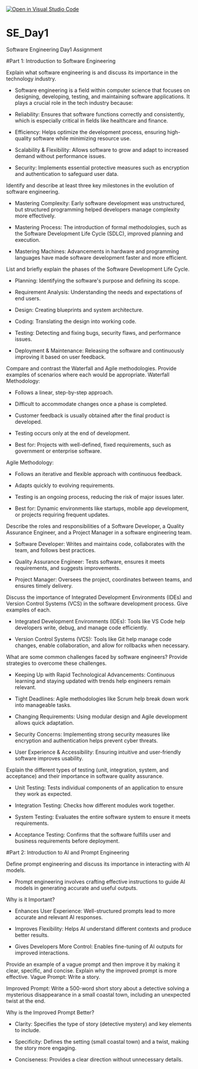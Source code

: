 [![Open in Visual Studio Code](https://classroom.github.com/assets/open-in-vscode-2e0aaae1b6195c2367325f4f02e2d04e9abb55f0b24a779b69b11b9e10269abc.svg)](https://classroom.github.com/online_ide?assignment_repo_id=18390931&assignment_repo_type=AssignmentRepo)
# SE_Day1
Software Engineering Day1 Assignment

#Part 1: Introduction to Software Engineering


Explain what software engineering is and discuss its importance in the technology industry.
- Software engineering is a field within computer science that focuses on designing, developing, testing, and maintaining software applications. It plays a crucial role in the tech industry because:

- Reliability: Ensures that software functions correctly and consistently, which is especially critical in fields like healthcare and finance.

- Efficiency: Helps optimize the development process, ensuring high-quality software while minimizing resource use.

- Scalability & Flexibility: Allows software to grow and adapt to increased demand without performance issues.

- Security: Implements essential protective measures such as encryption and authentication to safeguard user data.


Identify and describe at least three key milestones in the evolution of software engineering.

- Mastering Complexity: Early software development was unstructured, but structured programming helped developers manage complexity more effectively.

- Mastering Process: The introduction of formal methodologies, such as the Software Development Life Cycle (SDLC), improved planning and execution.

- Mastering Machines: Advancements in hardware and programming languages have made software development faster and more efficient.


List and briefly explain the phases of the Software Development Life Cycle.

- Planning: Identifying the software's purpose and defining its scope.

- Requirement Analysis: Understanding the needs and expectations of end users.

- Design: Creating blueprints and system architecture.

- Coding: Translating the design into working code.

- Testing: Detecting and fixing bugs, security flaws, and performance issues.

- Deployment & Maintenance: Releasing the software and continuously improving it based on user feedback.


Compare and contrast the Waterfall and Agile methodologies. Provide examples of scenarios where each would be appropriate.
Waterfall Methodology:

- Follows a linear, step-by-step approach.

- Difficult to accommodate changes once a phase is completed.

- Customer feedback is usually obtained after the final product is developed.

- Testing occurs only at the end of development.

- Best for: Projects with well-defined, fixed requirements, such as government or enterprise software.

Agile Methodology:

- Follows an iterative and flexible approach with continuous feedback.

- Adapts quickly to evolving requirements.

- Testing is an ongoing process, reducing the risk of major issues later.

- Best for: Dynamic environments like startups, mobile app development, or projects requiring frequent updates.

Describe the roles and responsibilities of a Software Developer, a Quality Assurance Engineer, and a Project Manager in a software engineering team.

- Software Developer: Writes and maintains code, collaborates with the team, and follows best practices.

- Quality Assurance Engineer: Tests software, ensures it meets requirements, and suggests improvements.

- Project Manager: Oversees the project, coordinates between teams, and ensures timely delivery.


Discuss the importance of Integrated Development Environments (IDEs) and Version Control Systems (VCS) in the software development process. Give examples of each.
- Integrated Development Environments (IDEs): Tools like VS Code help developers write, debug, and manage code efficiently. 

- Version Control Systems (VCS): Tools like Git help manage code changes, enable collaboration, and allow for rollbacks when necessary. 


What are some common challenges faced by software engineers? Provide strategies to overcome these challenges.
- Keeping Up with Rapid Technological Advancements: Continuous learning and staying updated with trends help engineers remain relevant.

- Tight Deadlines: Agile methodologies like Scrum help break down work into manageable tasks.

- Changing Requirements: Using modular design and Agile development allows quick adaptation.

- Security Concerns: Implementing strong security measures like encryption and authentication helps prevent cyber threats.

- User Experience & Accessibility: Ensuring intuitive and user-friendly software improves usability.

Explain the different types of testing (unit, integration, system, and acceptance) and their importance in software quality assurance.
- Unit Testing: Tests individual components of an application to ensure they work as expected.

- Integration Testing: Checks how different modules work together.

- System Testing: Evaluates the entire software system to ensure it meets requirements.

- Acceptance Testing: Confirms that the software fulfills user and business requirements before deployment.


#Part 2: Introduction to AI and Prompt Engineering


Define prompt engineering and discuss its importance in interacting with AI models.
- Prompt engineering involves crafting effective instructions to guide AI models in generating accurate and useful outputs.

Why is it Important?

- Enhances User Experience: Well-structured prompts lead to more accurate and relevant AI responses.

- Improves Flexibility: Helps AI understand different contexts and produce better results.

- Gives Developers More Control: Enables fine-tuning of AI outputs for improved interactions.


Provide an example of a vague prompt and then improve it by making it clear, specific, and concise. Explain why the improved prompt is more effective.
Vague Prompt: Write a story.

Improved Prompt: Write a 500-word short story about a detective solving a mysterious disappearance in a small coastal town, including an unexpected twist at the end.

Why is the Improved Prompt Better?

- Clarity: Specifies the type of story (detective mystery) and key elements to include.

- Specificity: Defines the setting (small coastal town) and a twist, making the story more engaging.

- Conciseness: Provides a clear direction without unnecessary details.
